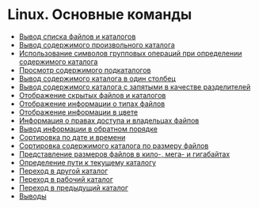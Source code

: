 # Linux. Основные команды

- [Вывод списка файлов и каталогов]()
- [Вывод содержимого произвольного каталога]()
- [Использование символов групповых операций при определении содержимого каталога]()
- [Просмотр содержимого подкаталогов]()
- [Вывод содержимого каталога в один столбец]()
- [Вывод содержимого каталога с запятыми в качестве разделителей]()
- [Отображение скрытых файлов и каталогов]()
- [Отображение информации о типах файлов]()
- [Отображение информации в цвете]()
- [Информация о правах доступа и владельцах файпов]()
- [Вывод информации в обратном порядке]()
- [Сортировка по дате и времени]()
- [Сортировка содержимого каталога по размеру файлов]()
- [Представление размеров файлов в кило-, мега- и гигабайтах]()
- [Определение пути к текущему каталогу]()
- [Переход в другой каталог]()
- [Переход в рабочий каталог]()
- [Переход в предыдущий каталог]()
- [Выводы]()